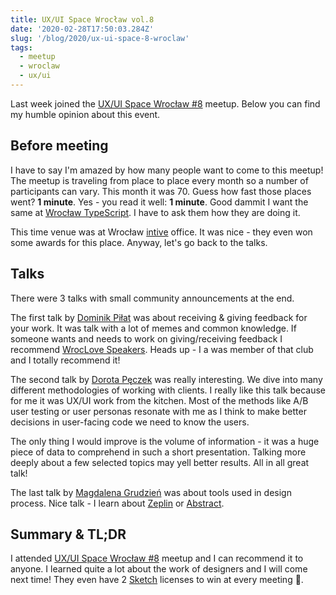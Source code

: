 ```yaml
---
title: UX/UI Space Wrocław vol.8
date: '2020-02-28T17:50:03.284Z'
slug: '/blog/2020/ux-ui-space-8-wroclaw'
tags:
  - meetup
  - wroclaw
  - ux/ui
---
```


Last week joined the [UX/UI Space Wrocław #8](https://www.meetup.com/UX-UI-Space-Wroclaw/events/268651212/) meetup. Below you can find my humble opinion about this event.

## Before meeting

I have to say I'm amazed by how many people want to come to this meetup! The meetup is traveling from place to place every month so a number of participants can vary. This month it was 70. Guess how fast those places went? **1 minute**. Yes - you read it well: **1 minute**. Good dammit I want the same at [Wrocław TypeScript](https://www.meetup.com/WrocTypeScript/). I have to ask them how they are doing it.

This time venue was at Wrocław [intive](https://www.intive.com/) office. It was nice - they even won some awards for this place. Anyway, let's go back to the talks.

## Talks

There were 3 talks with small community announcements at the end.

The first talk by [Dominik Piłat](https://www.behance.net/dominikpilat) was about receiving & giving feedback for your work. It was talk with a lot of memes and common knowledge. If someone wants and needs to work on giving/receiving feedback I recommend [WrocLove Speakers](https://www.facebook.com/wroclovespeakers/). Heads up - I a was member of that club and I totally recommend it!

The second talk by [Dorota Pęczek](https://www.linkedin.com/in/dorota-p%C4%99czek-148874105/) was really interesting. We dive into many different methodologies of working with clients. I really like this talk because for me it was UX/UI work from the kitchen. Most of the methods like A/B user testing or user personas resonate with me as I think to make better decisions in user-facing code we need to know the users.

The only thing I would improve is the volume of information - it was a huge piece of data to comprehend in such a short presentation. Talking more deeply about a few selected topics may yell better results. All in all great talk!

The last talk by [Magdalena Grudzień](https://www.linkedin.com/in/magdalena-grudzien-a6bb28107/) was about tools used in design process. Nice talk - I learn about [Zeplin](https://zeplin.io/) or [Abstract](https://www.abstract.com/).

## Summary & TL;DR

I attended [UX/UI Space Wrocław #8]() meetup and I can recommend it to anyone. I learned quite a lot about the work of designers and I will come next time! They even have 2 [Sketch](https://www.sketch.com/) licenses to win at every meeting 🎉.
